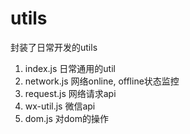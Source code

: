# utils

封装了日常开发的utils

1. index.js 日常通用的util
2. network.js 网络online, offline状态监控
3. request.js 网络请求api
4. wx-util.js 微信api
5. dom.js 对dom的操作